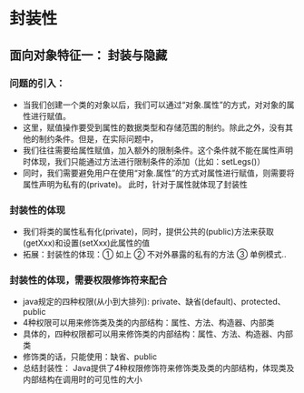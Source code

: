 # 封装性

## 面向对象特征一： 封装与隐藏

### 问题的引入：

* 当我们创建一个类的对象以后，我们可以通过“对象.属性”的方式，对对象的属性进行赋值。
* 这里，赋值操作要受到属性的数据类型和存储范围的制约。除此之外，没有其他的制约条件。但是，在实际问题中，
* 我们往往需要给属性赋值，加入额外的限制条件。这个条件就不能在属性声明时体现，我们只能通过方法进行限制条件的添加（比如：setLegs()）
* 同时，我们需要避免用户在使用“对象.属性”的方式对属性进行赋值，则需要将属性声明为私有的(private)。 此时，针对于属性就体现了封装性

### 封装性的体现

* 我们将类的属性私有化(private)，同时，提供公共的(public)方法来获取(getXxx)和设置(setXxx)此属性的值
* 拓展：封装性的体现：① 如上 ② 不对外暴露的私有的方法 ③ 单例模式..

### 封装性的体现，需要权限修饰符来配合

* java规定的四种权限(从小到大排列): private、缺省(default)、protected、public
* 4种权限可以用来修饰类及类的内部结构：属性、方法、构造器、内部类
* 具体的，四种权限都可以用来修饰类的内部结构：属性、方法、构造器、内部类
* 修饰类的话，只能使用：缺省、public
* 总结封装性： Java提供了4种权限修饰符来修饰类及类的内部结构，体现类及内部结构在调用时的可见性的大小